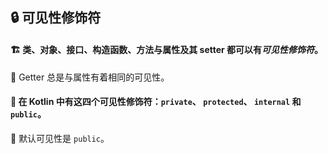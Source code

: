 ## 🔒 可见性修饰符

#### 🏗️ 类、对象、接口、构造函数、方法与属性及其 setter 都可以有*可见性修饰符*。

👀 Getter 总是与属性有着相同的可见性。

#### 🔑 在 Kotlin 中有这四个可见性修饰符：`private`、 `protected`、 `internal` 和 `public`。

🌟 默认可见性是 `public`。
